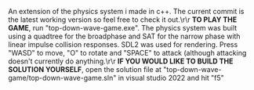 An extension of the physics system i made in c++.
The current commit is the latest working version so feel free to check it out.\r\r
**TO PLAY THE GAME**, run "top-down-wave-game.exe".
The physics system was built using a quadtree for the broadphase and SAT for the narrow phase with linear impulse collision responses. SDL2 was used for rendering. 
Press "WASD" to move, "O" to rotate and "SPACE" to attack (although attacking doesn't currently do anything.\r\r
**IF YOU WOULD LIKE TO BUILD THE SOLUTION YOURSELF**, open the solution file at "top-down-wave-game/top-down-wave-game.sln" in visual studio 2022 and hit "f5"

